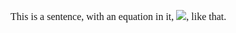<span
style="font-size:12pt;font-family:&quot;Cambria&quot;;font-weight:400">This
is a sentence, with an equation in it,
</span>![](https://www.google.com/chart?cht=tx&chf=bg,s,FFFFFF00&chco=000000&chl=%CE%B1%2B%CE%B2)<span
style="font-size:12pt;font-family:&quot;Cambria&quot;;font-weight:400">,
like that.</span>
